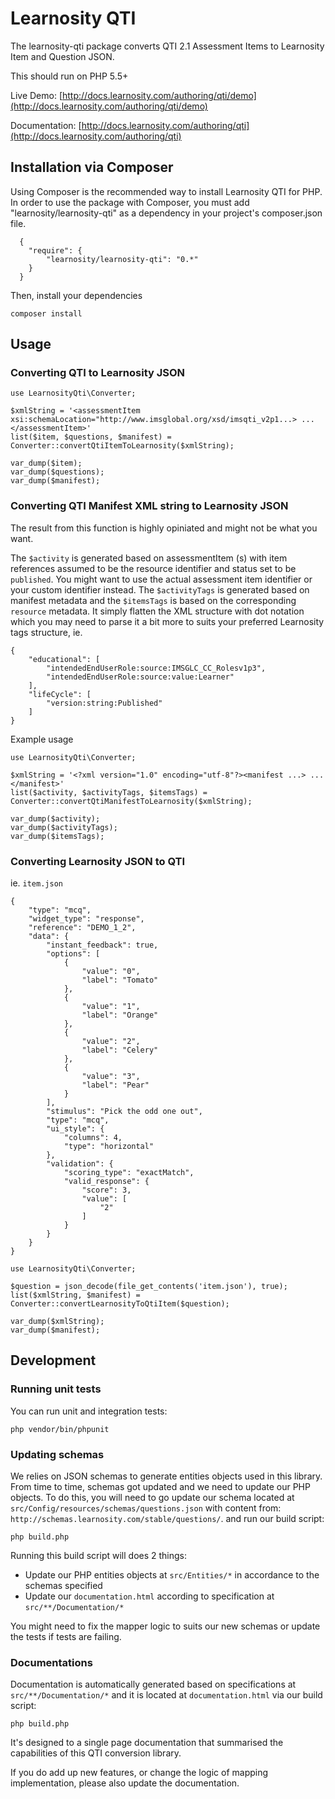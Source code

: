 # Learnosity QTI

The learnosity-qti package converts QTI 2.1 Assessment Items to Learnosity Item and Question JSON.

This should run on PHP 5.5+

Live Demo: [http://docs.learnosity.com/authoring/qti/demo](http://docs.learnosity.com/authoring/qti/demo)

Documentation: [http://docs.learnosity.com/authoring/qti](http://docs.learnosity.com/authoring/qti)

## Installation via Composer

Using Composer is the recommended way to install Learnosity QTI for PHP. In order to use the package with Composer,
you must add "learnosity/learnosity-qti" as a dependency in your project's composer.json file.

```
  {
    "require": {
        "learnosity/learnosity-qti": "0.*"
    }
  }
```

Then, install your dependencies

```
composer install
```

## Usage

### Converting QTI to Learnosity JSON

```
use LearnosityQti\Converter;

$xmlString = '<assessmentItem xsi:schemaLocation="http://www.imsglobal.org/xsd/imsqti_v2p1...> ... </assessmentItem>'
list($item, $questions, $manifest) = Converter::convertQtiItemToLearnosity($xmlString);

var_dump($item);
var_dump($questions);
var_dump($manifest);
```


### Converting QTI Manifest XML string to Learnosity JSON

The result from this function is highly opiniated and might not be what you want.

The `$activity` is generated based on assessmentItem <resources>(s) with item references assumed to be the resource identifier and status set to be `published`. You might want to use the actual assessment item identifier or your custom identifier instead.
The `$activityTags` is generated based on manifest metadata and the `$itemsTags` is based on the corresponding `resource` metadata. It simply flatten the XML structure with dot notation which you may need to parse it a bit more to suits your preferred Learnosity tags structure, ie.

```
{
    "educational": [
        "intendedEndUserRole:source:IMSGLC_CC_Rolesv1p3",
        "intendedEndUserRole:source:value:Learner"
    ],
    "lifeCycle": [
        "version:string:Published"
    ]
}
```

Example usage

```
use LearnosityQti\Converter;

$xmlString = '<?xml version="1.0" encoding="utf-8"?><manifest ...> ... </manifest>'
list($activity, $activityTags, $itemsTags) = Converter::convertQtiManifestToLearnosity($xmlString);

var_dump($activity);
var_dump($activityTags);
var_dump($itemsTags);
```

### Converting Learnosity JSON to QTI

ie. `item.json`
```
{
    "type": "mcq",
    "widget_type": "response",
    "reference": "DEMO_1_2",
    "data": {
        "instant_feedback": true,
        "options": [
            {
                "value": "0",
                "label": "Tomato"
            },
            {
                "value": "1",
                "label": "Orange"
            },
            {
                "value": "2",
                "label": "Celery"
            },
            {
                "value": "3",
                "label": "Pear"
            }
        ],
        "stimulus": "Pick the odd one out",
        "type": "mcq",
        "ui_style": {
            "columns": 4,
            "type": "horizontal"
        },
        "validation": {
            "scoring_type": "exactMatch",
            "valid_response": {
                "score": 3,
                "value": [
                    "2"
                ]
            }
        }
    }
}
```
```
use LearnosityQti\Converter;

$question = json_decode(file_get_contents('item.json'), true);
list($xmlString, $manifest) = Converter::convertLearnosityToQtiItem($question);

var_dump($xmlString);
var_dump($manifest);
```



## Development

### Running unit tests

You can run unit and integration tests: 

```
php vendor/bin/phpunit
```

### Updating schemas 

We relies on JSON schemas to generate entities objects used in this library. From time to time, schemas got updated and we need to update our PHP objects.
To do this, you will need to go update our schema located at `src/Config/resources/schemas/questions.json` with content from: `http://schemas.learnosity.com/stable/questions/`.
and run our build script:

```
php build.php
```

Running this build script will does 2 things:
 * Update our PHP entities objects at `src/Entities/*` in accordance to the schemas specified
 * Update our `documentation.html` according to specification at `src/**/Documentation/*` 

You might need to fix the mapper logic to suits our new schemas or update the tests if tests are failing. 

### Documentations

Documentation is automatically generated based on specifications at `src/**/Documentation/*` and 
it is located at `documentation.html` via our build script:
 
 ```
 php build.php
 ```

It's designed to a single page documentation that summarised the capabilities of this QTI conversion library.

If you do add up new features, or change the logic of mapping implementation, please also update the documentation.
